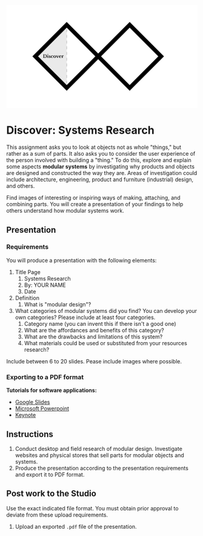 ![Double Diamond Discover Phase graphic](/assets/dd-process-discover-1200px@2x.png)

# Discover: Systems Research

This assignment asks you to look at objects not as whole "things," but rather as a sum of parts. It also asks you to consider the user experience of the person involved with building a "thing." To do this, explore and explain some aspects **modular systems** by investigating why products and objects are designed and constructed the way they are. Areas of investigation could include architecture, engineering, product and furniture (industrial) design, and others. 

Find images of interesting or inspiring ways of making, attaching, and combining parts. You will create a presentation of your findings to help others understand how modular systems work.

## Presentation

### Requirements

You will produce a presentation with the following elements:

1. Title Page
   1. Systems Research
   2. By: YOUR NAME 
   3. Date
2. Definition
   1. What is "modular design"?
3. What categories of modular systems did you find? You can develop your own categories? Please include at least four categories.
   1. Category name (you can invent this if there isn't a good one)
   2. What are the affordances and benefits of this category?
   3. What are the drawbacks and limitations of this system?
   4. What materials could be used or substituted from your resources research?
   
Include between 6 to 20 slides. Pease include images where possible.

### Exporting to a PDF format

**Tutorials for software applications:**

* [Google Slides](https://www.youtube.com/watch?v=D1WhvsQeY6w)
* [Microsoft Powerpoint](https://support.office.com/en-US/article/Save-PowerPoint-presentations-as-PDF-files-9B5C786B-9C6E-4FE6-81F6-9372F77C47C8)
* [Keynote](https://www.youtube.com/watch?v=AkWqdqOUUjk)

## Instructions

1. Conduct desktop and field research of modular design. Investigate websites and physical stores that sell parts for modular objects and systems.
2. Produce the presentation according to the presentation requirements and export it to PDF format.

## Post work to the Studio

Use the exact indicated file format. You must obtain prior approval to deviate from these upload requirements.

1. Upload an exported `.pdf` file of the presentation.
